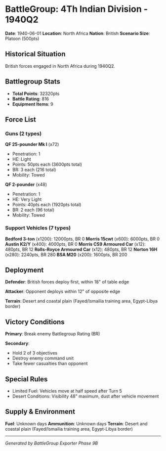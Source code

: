 # BattleGroup: 4Th Indian Division - 1940Q2

**Date**: 1940-06-01
**Location**: North Africa
**Nation**: British
**Scenario Size**: Platoon (500pts)

## Historical Situation

British forces engaged in North Africa during 1940Q2.

## Battlegroup Stats

- **Total Points**: 32320pts
- **Battle Rating**: 816
- **Equipment Items**: 9

## Force List

### Guns (2 types)

**QF 25-pounder Mk I** (x72)
- Penetration: 1
- HE: Light
- Points: 50pts each (3600pts total)
- BR: 3 each (216 total)
- Mobility: Towed

**QF 2-pounder** (x48)
- Penetration: 1
- HE: Very Light
- Points: 40pts each (1920pts total)
- BR: 2 each (96 total)
- Mobility: Towed

### Support Vehicles (7 types)

**Bedford 3-ton** (x1200): 12000pts, BR 0
**Morris 15cwt** (x600): 6000pts, BR 0
**Austin K2/Y** (x400): 4000pts, BR 0
**Morris CS9 Armoured Car** (x12): 480pts, BR 12
**Rolls-Royce Armoured Car** (x12): 480pts, BR 12
**Norton 16H** (x280): 2240pts, BR 280
**BSA M20** (x200): 1600pts, BR 200

## Deployment

**Defender**: British forces deploy first, within 18" of table edge

**Attacker**: Opponent deploys within 12" of opposite edge

**Terrain**: Desert and coastal plain (Fayed/Ismailia training area, Egypt-Libya border)

## Victory Conditions

**Primary**: Break enemy Battlegroup Rating (BR)

**Secondary**:
- Hold 2 of 3 objectives
- Destroy enemy command unit
- Take fewer casualties than opponent

## Special Rules

- Limited Fuel: Vehicles move at half speed after Turn 5
- Desert Conditions: Visibility 48" maximum, dust after vehicle movement

## Supply & Environment

**Fuel**: Unknown days
**Ammunition**: Unknown days
**Terrain**: Desert and coastal plain (Fayed/Ismailia training area, Egypt-Libya border)

---

*Generated by BattleGroup Exporter Phase 9B*
